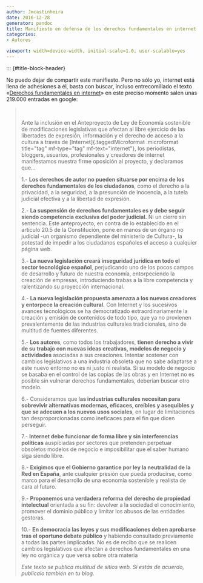 ```yaml
---
author: Jmcastinheira
date: 2016-12-28
generator: pandoc
title: Manifiesto en defensa de los derechos fundamentales en internet
categories:
- Autores

viewport: width=device-width, initial-scale=1.0, user-scalable=yes
---
```


::: {#title-block-header}

No puedo dejar de compartir este manifiesto. Pero no sólo yo, internet
está llena de adhesiones a él, basta con buscar, incluso entrecomillado
el texto «[Derechos fundamentales en
internet](http://www.google.com/search?q=%22Derechos+fundamentales+en+internet%22&ie=utf-8&oe=utf-8&aq=t&rls=org.debian:es-ES:unofficial&client=iceweasel-a)»
en este preciso momento salen unas 219.000 entradas en google:

>  
>
> Ante la inclusión en el Anteproyecto de Ley de Economía sostenible de
> modificaciones legislativas que afectan al libre ejercicio de las
> libertades de expresión, información y el derecho de acceso a la
> cultura a través de [Internet]{.taggedMicroformat .microformat
> title="tag" mf-type="tag" mf-text="internet"}, los periodistas,
> bloggers, usuarios, profesionales y creadores de internet manifestamos
> nuestra firme oposición al proyecto, y declaramos que...
>
> 1.- **Los derechos de autor no pueden situarse por encima de los
> derechos fundamentales de los ciudadanos**, como el derecho a la
> privacidad, a la seguridad, a la presunción de inocencia, a la tutela
> judicial efectiva y a la libertad de expresión.
>
> 2.- **La suspensión de derechos fundamentales es y debe seguir siendo
> competencia exclusiva del poder judicial.** Ni un cierre sin
> sentencia. Este anteproyecto, en contra de lo establecido en el
> artículo 20.5 de la Constitución, pone en manos de un órgano no
> judicial -un organismo dependiente del ministerio de Cultura-, la
> potestad de impedir a los ciudadanos españoles el acceso a cualquier
> página web.
>
> 3.- **La nueva legislación creará inseguridad jurídica en todo el
> sector tecnológico español**, perjudicando uno de los pocos campos de
> desarrollo y futuro de nuestra economía, entorpeciendo la creación de
> empresas, introduciendo trabas a la libre competencia y ralentizando
> su proyección internacional.
>
> 4.- **La nueva legislación propuesta amenaza a los nuevos creadores y
> entorpece la creación cultural.** Con Internet y los sucesivos avances
> tecnológicos se ha democratizado extraordinariamente la creación y
> emisión de contenidos de todo tipo, que ya no provienen
> prevalentemente de las industrias culturales tradicionales, sino de
> multitud de fuentes diferentes.
>
> 5.- **Los autores**, como todos los trabajadores, **tienen derecho a
> vivir de su trabajo con nuevas ideas creativas, modelos de negocio y
> actividades** asociadas a sus creaciones. Intentar sostener con
> cambios legislativos a una industria obsoleta que no sabe adaptarse a
> este nuevo entorno no es ni justo ni realista. Si su modelo de negocio
> se basaba en el control de las copias de las obras y en Internet no es
> posible sin vulnerar derechos fundamentales, deberían buscar otro
> modelo.
>
> 6.- Consideramos que l**as industrias culturales necesitan para
> sobrevivir alternativas modernas, eficaces, creíbles y asequibles y
> que se adecuen a los nuevos usos sociales**, en lugar de limitaciones
> tan desproporcionadas como ineficaces para el fin que dicen perseguir.
>
> 7.- **Internet debe funcionar de forma libre y sin interferencias
> políticas** auspiciadas por sectores que pretenden perpetuar obsoletos
> modelos de negocio e imposibilitar que el saber humano siga siendo
> libre.
>
> 8.- **Exigimos que el Gobierno garantice por ley la neutralidad de la
> Red en España**, ante cualquier presión que pueda producirse, como
> marco para el desarrollo de una economía sostenible y realista de cara
> al futuro.
>
> 9.- **Proponemos una verdadera reforma del derecho de propiedad
> intelectual** orientada a su fin: devolver a la sociedad el
> conocimiento, promover el dominio público y limitar los abusos de las
> entidades gestoras.
>
> 10.- **En democracia las leyes y sus modificaciones deben aprobarse
> tras el oportuno debate público** y habiendo consultado previamente a
> todas las partes implicadas. No es de recibo que se realicen cambios
> legislativos que afectan a derechos fundamentales en una ley no
> orgánica y que versa sobre otra materia
>
> *Este texto se publica multitud de sitios web. Si estás de acuerdo,
> publícalo también en tu blog.*
